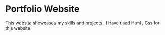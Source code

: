 # Portfolio Website
This website showcases my skills and projects . I have used Html , Css for this website 
